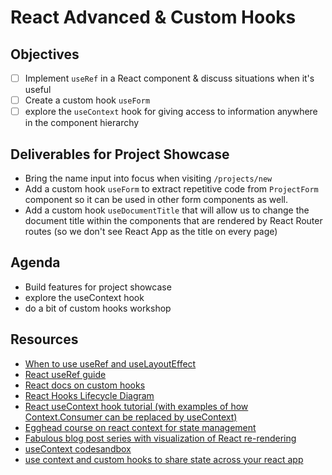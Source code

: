 # React Advanced & Custom Hooks

## Objectives

- [ ] Implement `useRef` in a React component & discuss situations when it's useful
- [ ] Create a custom hook `useForm`
- [ ] explore the `useContext` hook for giving access to information anywhere in the component hierarchy

## Deliverables for Project Showcase

- Bring the name input into focus when visiting `/projects/new`
- Add a custom hook `useForm` to extract repetitive code from `ProjectForm` component so it can be used in other form components as well.
- Add a custom hook `useDocumentTitle` that will allow us to change the document title within the components that are rendered by React Router routes (so we don't see React App as the title on every page) 

## Agenda

- Build features for project showcase
- explore the useContext hook
- do a bit of custom hooks workshop

## Resources

- [When to use useRef and useLayoutEffect](https://linguinecode.com/post/when-to-use-useref-and-uselayouteffect)
- [React useRef guide](https://dmitripavlutin.com/react-useref-guide/)
- [React docs on custom hooks](https://reactjs.org/docs/hooks-custom.html)
- [React Hooks Lifecycle Diagram](https://res.cloudinary.com/dnocv6uwb/image/upload/v1646160177/68747470733a2f2f692e696d6775722e636f6d2f446862744a6a672e706e67_jagkht.png)
- [React useContext hook tutorial (with examples of how Context.Consumer can be replaced by useContext)](https://daveceddia.com/usecontext-hook/)
- [Egghead course on react context for state management](https://egghead.io/courses/react-context-for-state-management)
- [Fabulous blog post series with visualization of React re-rendering](https://alexsidorenko.com/blog/react-render-always-rerenders/)
- [useContext codesandbox](https://codesandbox.io/s/react-context-api-example-with-hooks-l3zen6?file=/src/index.js)
- [use context and custom hooks to share state across your react app](https://fatmali.medium.com/use-context-and-custom-hooks-to-share-user-state-across-your-react-app-ad7476baaf32)